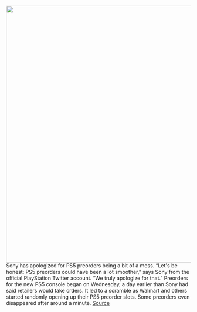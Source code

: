 <img src='https://cdn.vox-cdn.com/thumbor/_GgTEdZEPINQGJf3yKzQVzggDiU=/0x0:2040x1360/1200x800/filters:focal(857x517:1183x843)/cdn.vox-cdn.com/uploads/chorus_image/image/67435994/acastro_200318_1777_ps5_0001.0.jpg' width='700px' /><br/>
Sony has apologized for PS5 preorders being a bit of a mess. “Let's be honest: PS5 preorders could have been a lot smoother,” says Sony from the official PlayStation Twitter account. “We truly apologize for that.” Preorders for the new PS5 console began on Wednesday, a day earlier than Sony had said retailers would take orders. It led to a scramble as Walmart and others started randomly opening up their PS5 preorder slots. Some preorders even disappeared after around a minute.
<a href='https://www.theverge.com/2020/9/19/21446782/sony-ps5-preorders-apology-more-consoles-preorder'> Source <a/>
